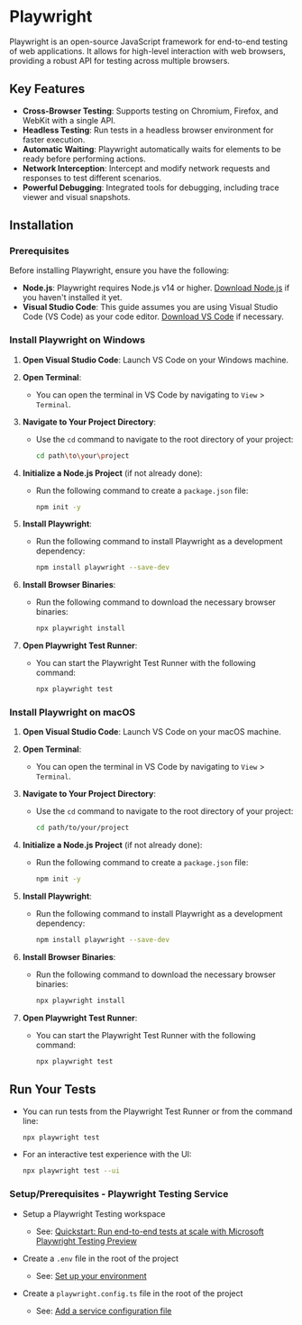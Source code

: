 # Playwright

Playwright is an open-source JavaScript framework for end-to-end testing of web applications. It allows for high-level interaction with web browsers, providing a robust API for testing across multiple browsers.

## Key Features

- **Cross-Browser Testing**: Supports testing on Chromium, Firefox, and WebKit with a single API.
- **Headless Testing**: Run tests in a headless browser environment for faster execution.
- **Automatic Waiting**: Playwright automatically waits for elements to be ready before performing actions.
- **Network Interception**: Intercept and modify network requests and responses to test different scenarios.
- **Powerful Debugging**: Integrated tools for debugging, including trace viewer and visual snapshots.

## Installation

### Prerequisites

Before installing Playwright, ensure you have the following:

- **Node.js**: Playwright requires Node.js v14 or higher. [Download Node.js](https://nodejs.org/) if you haven't installed it yet.
- **Visual Studio Code**: This guide assumes you are using Visual Studio Code (VS Code) as your code editor. [Download VS Code](https://code.visualstudio.com/) if necessary.

### Install Playwright on Windows

1. **Open Visual Studio Code**: Launch VS Code on your Windows machine.

2. **Open Terminal**:
   - You can open the terminal in VS Code by navigating to `View` > `Terminal`.

3. **Navigate to Your Project Directory**:
   - Use the `cd` command to navigate to the root directory of your project:
     ```bash
     cd path\to\your\project
     ```

4. **Initialize a Node.js Project** (if not already done):
   - Run the following command to create a `package.json` file:
     ```bash
     npm init -y
     ```

5. **Install Playwright**:
   - Run the following command to install Playwright as a development dependency:
     ```bash
     npm install playwright --save-dev
     ```

6. **Install Browser Binaries**:
   - Run the following command to download the necessary browser binaries:
     ```bash
     npx playwright install
     ```

7. **Open Playwright Test Runner**:
   - You can start the Playwright Test Runner with the following command:
     ```bash
     npx playwright test
     ```

### Install Playwright on macOS

1. **Open Visual Studio Code**: Launch VS Code on your macOS machine.

2. **Open Terminal**:
   - You can open the terminal in VS Code by navigating to `View` > `Terminal`.

3. **Navigate to Your Project Directory**:
   - Use the `cd` command to navigate to the root directory of your project:
     ```bash
     cd path/to/your/project
     ```

4. **Initialize a Node.js Project** (if not already done):
   - Run the following command to create a `package.json` file:
     ```bash
     npm init -y
     ```

5. **Install Playwright**:
   - Run the following command to install Playwright as a development dependency:
     ```bash
     npm install playwright --save-dev
     ```

6. **Install Browser Binaries**:
   - Run the following command to download the necessary browser binaries:
     ```bash
     npx playwright install
     ```

7. **Open Playwright Test Runner**:
   - You can start the Playwright Test Runner with the following command:
     ```bash
     npx playwright test
     ```

## Run Your Tests

- You can run tests from the Playwright Test Runner or from the command line:
  ```bash
  npx playwright test

- For an interactive test experience with the UI:
  ```bash
  npx playwright test --ui
  ```

### Setup/Prerequisites - Playwright Testing Service

* Setup a Playwright Testing workspace

  * See: [Quickstart: Run end-to-end tests at scale with Microsoft Playwright Testing Preview](https://learn.microsoft.com/en-us/azure/playwright-testing/quickstart-run-end-to-end-tests)

* Create a `.env` file in the root of the project

  * See: [Set up your environment](https://learn.microsoft.com/en-us/azure/playwright-testing/quickstart-run-end-to-end-tests?tabs=playwrightcli#set-up-your-environment)

* Create a `playwright.config.ts` file in the root of the project

  * See: [Add a service configuration file](https://learn.microsoft.com/en-us/azure/playwright-testing/quickstart-run-end-to-end-tests?tabs=playwrightcli#add-a-service-configuration-file)
